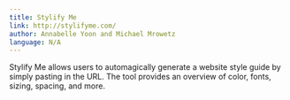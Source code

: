 ```yaml
---
title: Stylify Me
link: http://stylifyme.com/
author: Annabelle Yoon and Michael Mrowetz
language: N/A
---
```


Stylify Me allows users to automagically generate a website style guide by simply pasting in the URL. The tool provides an overview of color, fonts, sizing, spacing, and more.